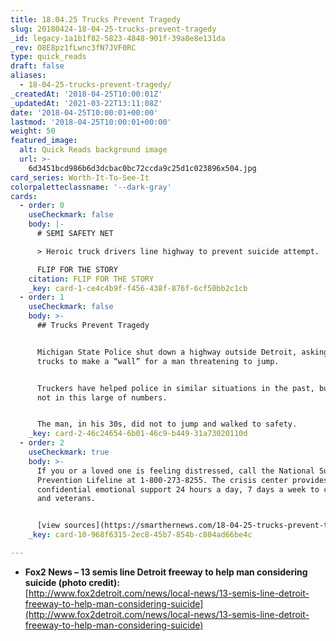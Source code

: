 ```yaml
---
title: 18.04.25 Trucks Prevent Tragedy
slug: 20180424-18-04-25-trucks-prevent-tragedy
_id: legacy-1a1b1f82-5823-4848-901f-39a8e8e131da
_rev: O8E8pz1fLwnc3fN7JVF0RC
type: quick_reads
draft: false
aliases:
  - 18-04-25-trucks-prevent-tragedy/
_createdAt: '2018-04-25T10:00:01Z'
_updatedAt: '2021-03-22T13:11:08Z'
date: '2018-04-25T10:00:01+00:00'
lastmod: '2018-04-25T10:00:01+00:00'
weight: 50
featured_image:
  alt: Quick Reads background image
  url: >-
    6d3451bcd986b6d3dcbac0bc72ccda9c25d1c023896x504.jpg
card_series: Worth-It-To-See-It
colorpaletteclassname: '--dark-gray'
cards:
  - order: 0
    useCheckmark: false
    body: |-
      # SEMI SAFETY NET

      > Heroic truck drivers line highway to prevent suicide attempt.

      FLIP FOR THE STORY
    citation: FLIP FOR THE STORY
    _key: card-1-ce4c4b9f-f456-438f-876f-6cf50bb2c1cb
  - order: 1
    useCheckmark: false
    body: >-
      ## Trucks Prevent Tragedy


      Michigan State Police shut down a highway outside Detroit, asking 13 semi
      trucks to make a “wall” for a man threatening to jump.


      Truckers have helped police in similar situations in the past, but usually
      not in this large of numbers.


      The man, in his 30s, did not to jump and walked to safety.
    _key: card-2-46c24654-6b01-46c9-b449-31a73020110d
  - order: 2
    useCheckmark: true
    body: >-
      If you or a loved one is feeling distressed, call the National Suicide
      Prevention Lifeline at 1-800-273-8255. The crisis center provides free and
      confidential emotional support 24 hours a day, 7 days a week to civilians
      and veterans.


      [view sources](https://smarthernews.com/18-04-25-trucks-prevent-tragedy/)
    _key: card-10-968f6315-2ec8-45b7-854b-c804ad66be4c

---
```

* **Fox2 News – 13 semis line Detroit freeway to help man considering suicide (photo credit):**  
[http://www.fox2detroit.com/news/local-news/13-semis-line-detroit-freeway-to-help-man-considering-suicide](http://www.fox2detroit.com/news/local-news/13-semis-line-detroit-freeway-to-help-man-considering-suicide)